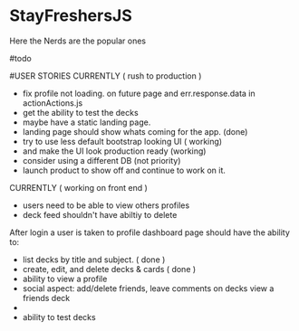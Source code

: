 # StayFreshersJS
Here the Nerds are the popular ones


#todo

#USER STORIES
CURRENTLY ( rush to production )
  * fix profile not loading. on future page and err.response.data in actionActions.js
  * get the ability to test the decks
  * maybe have a static landing page.
  * landing page should show whats coming for the app. (done)
  * try to use less default bootstrap looking UI ( working)
  * and make the UI look production ready (working)
  * consider using a different DB (not priority)
  * launch product to show off and continue to work on it.

CURRENTLY ( working on front end )
  * users need to be able to view others profiles
  * deck feed shouldn't have abiltiy to delete

After login a user is taken to profile dashboard page should have the ability to:
  - list decks by title and subject. ( done )
  - create, edit, and delete decks & cards ( done )
  - ability to view a profile
  - social aspect: add/delete friends, leave comments on decks view a friends deck
  - 
  - ability to test decks
